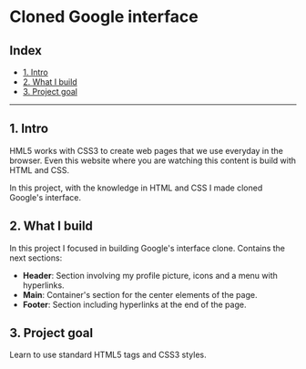 # Cloned Google interface

## Index

* [1. Intro](https://github.com/RuthMitty/interface_Google/blob/main/README.md#1-intro)
* [2. What I build](https://github.com/RuthMitty/interface_Google/blob/main/README.md#2--what-i-build)
* [3. Project goal](#)

****
## 1. Intro
HML5 works with CSS3 to create web pages that we use everyday in the browser. Even this website where you are watching this content is build with HTML and CSS.

In this project, with the knowledge in HTML and CSS I made cloned Google's interface.

## 2.  What I build
In this project I focused in building Google's interface clone. Contains the next sections:

* **Header**: Section involving my profile picture, icons and a menu with hyperlinks.
* **Main**: Container's section for the center elements of the page.
* **Footer**: Section including hyperlinks at the end of the page.

## 3. Project goal
Learn to use standard HTML5 tags and CSS3 styles.
